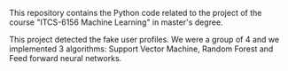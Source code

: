 This repository contains the Python code related to the project of the course "ITCS-6156 Machine Learning" in master's degree.

This project detected the fake user profiles. We were a group of 4 and we implemented 3 algorithms: Support Vector Machine, Random Forest and Feed forward neural networks.
